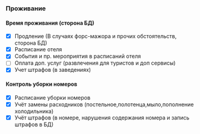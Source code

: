 ### Проживание
#### Время проживания (сторона БД)
- [X] Продление (В случаях форс-мажора и прочих обстоятельств, сторона БД)
- [X] Расписание отеля
- [X] События и пр. мероприятия в расписаний отеля
- [ ] Оплата доп. услуг (развлечения для туристов и доп сервисы)
- [X] Учет штрафов (в заведениях)
#### Контроль уборки номеров
- [X] Расписание уборки номеров
- [X] Учёт замены расходников (постельное,полотенца,мыло,пополнение холодильника)
- [X] Учёт штрафов (в номере, нарушения содержания номера и запись штрафов в БД)

